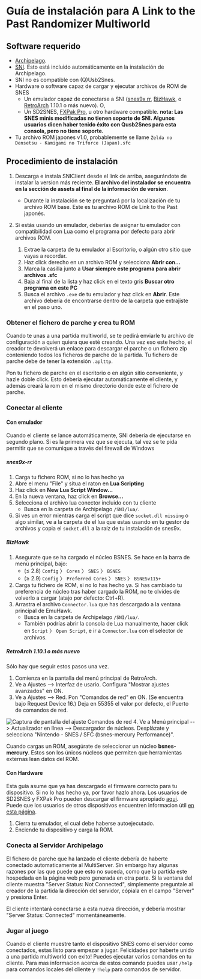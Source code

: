 # Guía de instalación para A Link to the Past Randomizer Multiworld

## Software requerido

- [Archipelago](https://github.com/ArchipelagoMW/Archipelago/releases).
- [SNI](https://github.com/alttpo/sni/releases). Esto está incluido automáticamente en la instalación de Archipelago.
- SNI no es compatible con (Q)Usb2Snes.
- Hardware o software capaz de cargar y ejecutar archivos de ROM de SNES
    - Un emulador capaz de conectarse a SNI
      ([snes9x rr](https://github.com/gocha/snes9x-rr/releases),
       [BizHawk](https://tasvideos.org/BizHawk), o
       [RetroArch](https://retroarch.com?page=platforms) 1.10.1 o más nuevo). O,
    - Un SD2SNES, [FXPak Pro](https://krikzz.com/store/home/54-fxpak-pro.html), u otro hardware compatible. **nota:
Las SNES minis modificadas no tienen soporte de SNI. Algunos usuarios dicen haber tenido éxito con Qusb2Snes para esta consola,
pero no tiene soporte.**
- Tu archivo ROM japones v1.0, probablemente se llame `Zelda no Densetsu - Kamigami no Triforce (Japan).sfc`

## Procedimiento de instalación

1. Descarga e instala SNIClient desde el link de arriba, asegurándote de instalar la version más reciente.
   **El archivo del instalador se encuentra en la sección de assets al final de la información de version**.
    - Durante la instalación se te preguntará por la localización de tu archivo ROM base. Este es tu archivo ROM de Link to the Past japonés.

3. Si estás usando un emulador, deberías de asignar tu emulador con compatibilidad con Lua como el programa por defecto para abrir archivos 
   ROM.
    1. Extrae la carpeta de tu emulador al Escritorio, o algún otro sitio que vayas a recordar.
    2. Haz click derecho en un archivo ROM y selecciona **Abrir con...**
    3. Marca la casilla junto a **Usar siempre este programa para abrir archivos .sfc**
    4. Baja al final de la lista y haz click en el texto gris **Buscar otro programa en este PC**
    5. Busca el archivo `.exe` de tu emulador y haz click en **Abrir**. Este archivo debería de encontrarse dentro de la carpeta que
      extrajiste en el paso uno. 

### Obtener el fichero de parche y crea tu ROM

Cuando te unas a una partida multiworld, se te pedirá enviarle tu archivo de configuración a quien quiera que esté creando. Una vez eso
este hecho, el creador te devolverá un enlace para descargar el parche o un fichero zip conteniendo todos los ficheros
de parche de la partida. Tu fichero de parche debe de tener la extensión `.aplttp`.

Pon tu fichero de parche en el escritorio o en algún sitio conveniente, y hazle doble click. Esto debería ejecutar
automáticamente el cliente, y además creará la rom en el mismo directorio donde este el fichero de parche.

### Conectar al cliente

#### Con emulador

Cuando el cliente se lance automáticamente, SNI debería de ejecutarse en segundo plano. Si es la 
primera vez que se ejecuta, tal vez se te pida permitir que se comunique a través del firewall de Windows

##### snes9x-rr

1. Carga tu fichero ROM, si no lo has hecho ya
2. Abre el menu "File" y situa el raton en **Lua Scripting**
3. Haz click en **New Lua Script Window...**
4. En la nueva ventana, haz click en **Browse...**
5. Selecciona el archivo lua conector incluido con tu cliente
      - Busca en la carpeta de Archipelago `/SNI/lua/`.
6. Si ves un error mientras carga el script que dice `socket.dll missing` o algo similar, ve a la carpeta de
el lua que estas usando en tu gestor de archivos y copia el `socket.dll` a la raíz de tu instalación de snes9x.

##### BizHawk

1. Asegurate que se ha cargado el núcleo BSNES. Se hace en la barra de menú principal, bajo:
    - (≤ 2.8) `Config` 〉 `Cores` 〉 `SNES` 〉 `BSNES`
    - (≥ 2.9) `Config` 〉 `Preferred Cores` 〉 `SNES` 〉 `BSNESv115+`
2. Carga tu fichero de ROM, si no lo has hecho ya.
   Si has cambiado tu preferencia de núcleo tras haber cargado la ROM, no te olvides de volverlo a cargar (atajo por defecto: Ctrl+R).
3. Arrastra el archivo `Connector.lua` que has descargado a la ventana principal de EmuHawk.
   - Busca en la carpeta de Archipelago `/SNI/lua/`.
   - También podrías abrir la consola de Lua manualmente, hacer click en `Script` 〉 `Open Script`, e ir a `Connector.lua`
      con el selector de archivos.

##### RetroArch 1.10.1 o más nuevo

Sólo hay que seguir estos pasos una vez.

1. Comienza en la pantalla del menú principal de RetroArch.
2. Ve a Ajustes --> Interfaz de usario. Configura "Mostrar ajustes avanzados" en ON.
3. Ve a Ajustes --> Red. Pon "Comandos de red" en ON. (Se encuentra bajo Request Device 16.) Deja en 55355 el valor por defecto,
 el Puerto de comandos de red.

![Captura de pantalla del ajuste Comandos de red](/static/generated/docs/A%20Link%20to%20the%20Past/retroarch-network-commands-en.png)
4. Ve a Menú principal --> Actualizador en línea --> Descargador de núcleos. Desplázate y selecciona "Nintendo - SNES /
   SFC (bsnes-mercury Performance)".

Cuando cargas un ROM, asegúrate de seleccionar un núcleo **bsnes-mercury**. Estos son los únicos núcleos que permiten
que herramientas externas lean datos del ROM.

#### Con Hardware

Esta guía asume que ya has descargado el firmware correcto para tu dispositivo. Si no lo has hecho ya, por favor hazlo ahora. Los
usuarios de SD2SNES y FXPak Pro pueden descargar el firmware apropiado
[aqui](https://github.com/RedGuyyyy/sd2snes/releases). Puede que los usuarios de otros dispositivos encuentren informacion útil
[en esta página](http://usb2snes.com/#supported-platforms).

1. Cierra tu emulador, el cual debe haberse autoejecutado.
2. Enciende tu dispositivo y carga la ROM.

### Conecta al Servidor Archipelago

El fichero de parche que ha lanzado el cliente debería de haberte conectado automaticamente al MultiServer. Sin embargo hay algunas
razones por las que puede que esto no suceda, como que la partida este hospedada en la página web pero generada en otra parte. Si la
ventana del cliente muestra "Server Status: Not Connected", simplemente preguntale al creador de la partida la dirección
del servidor, cópiala en el campo "Server" y presiona Enter.

El cliente intentará conectarse a esta nueva dirección, y debería mostrar "Server Status: Connected" momentáneamente.

### Jugar al juego

Cuando el cliente muestre tanto el dispositivo SNES como el servidor como conectados, estas listo para empezar a jugar. Felicidades por
haberte unido a una partida multiworld con exito! Puedes ejecutar varios comandos en tu cliente. Para mas informacion
acerca de estos comando puedes usar `/help` para comandos locales del cliente y `!help` para comandos de servidor.